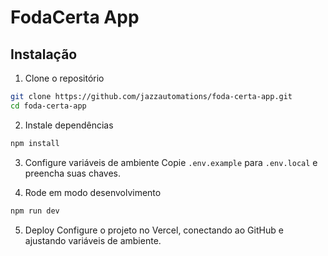 # FodaCerta App

## Instalação

1. Clone o repositório
```bash
git clone https://github.com/jazzautomations/foda-certa-app.git
cd foda-certa-app
```

2. Instale dependências
```bash
npm install
```

3. Configure variáveis de ambiente
Copie `.env.example` para `.env.local` e preencha suas chaves.

4. Rode em modo desenvolvimento
```bash
npm run dev
```

5. Deploy
Configure o projeto no Vercel, conectando ao GitHub e ajustando variáveis de ambiente.

